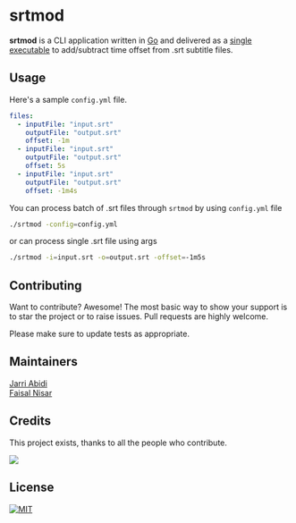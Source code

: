 # srtmod

**srtmod** is a CLI application written in [Go](https://go.dev/) and delivered as a [single executable](https://github.com/markhaur/srtmod/releases) to add/subtract time offset from .srt subtitle files.
## Usage
Here's a sample `config.yml` file.
```yml
files:
  - inputFile: "input.srt"
    outputFile: "output.srt"
    offset: -1m
  - inputFile: "input.srt"
    outputFile: "output.srt"
    offset: 5s
  - inputFile: "input.srt"
    outputFile: "output.srt"
    offset: -1m4s
```
You can process batch of .srt files through `srtmod` by using `config.yml` file
```bash
./srtmod -config=config.yml
```
or can process single .srt file using args
```bash
./srtmod -i=input.srt -o=output.srt -offset=-1m5s
```
## Contributing
Want to contribute? Awesome! The most basic way to show your support is to star the project or to raise issues. Pull requests are highly welcome.

Please make sure to update tests as appropriate.
## Maintainers
[Jarri Abidi](https://github.com/jarri-abidi)\
[Faisal Nisar](https://github.com/markhaur)
## Credits
This project exists, thanks to all the people who contribute.

<a href="https://github.com/markhaur/srtmod/graphs/contributors">
  <img src="https://contrib.rocks/image?repo=markhaur/srtmod" />
</a>

## License
[![MIT](https://img.shields.io/github/license/markhaur/srtmod)](https://github.com/markhaur/srtmod/blob/master/LICENSE)
